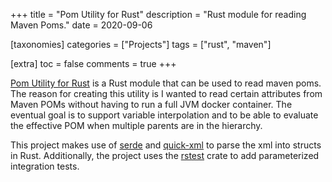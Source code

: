 +++
title = "Pom Utility for Rust"
description = "Rust module for reading Maven Poms."
date = 2020-09-06

[taxonomies]
categories = ["Projects"]
tags = ["rust", "maven"]

[extra]
toc = false
comments = true
+++

[Pom Utility for Rust](https://github.com/iambort/pom-util) is a Rust module that can be used to read maven poms. The reason for creating this utility is I wanted to read certain attributes from Maven POMs without having to run a full JVM docker container. The eventual goal is to support variable interpolation and to be able to evaluate the effective POM when multiple parents are in the hierarchy. 

This project makes use of [serde](https://crates.io/crates/serde) and [quick-xml](https://crates.io/crates/quick-xml) to parse the xml into structs in Rust. Additionally, the project uses the [rstest](https://crates.io/crates/rstest) crate to add parameterized integration tests.